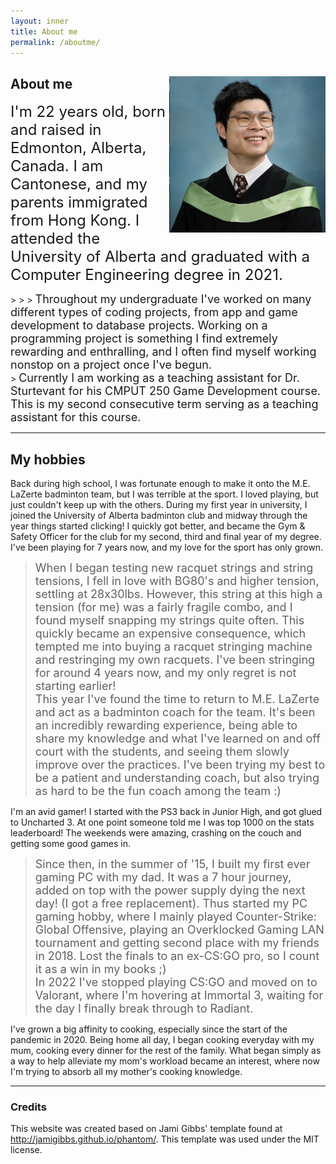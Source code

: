 ```yaml
---
layout: inner
title: About me
permalink: /aboutme/
---
```

<!-- Not sure why the text font is different -->

<!-- ![image test]( /img/logo.png ) -->

<div style="clear: both;">
  <div style="float: right; margin-right 1em;">
    <img src="/img/Graduation-Picture.jpg" alt="My graduation photo in 2021" width="250" height="250">
  </div>
  <div>
  <!-- h2 I think is header 2 -->
    <h2> About me </h2>
    <!-- Most likely p for paragraph -->
    <p> <font size="5"> I'm 22 years old, born and raised in Edmonton, Alberta, Canada. I am Cantonese, and my parents immigrated from Hong Kong. I attended the University of Alberta and graduated with a Computer Engineering degree in 2021. </font></p>
  </div>
</div>
>
>
> <font size="4"> Throughout my undergraduate I've worked on many different types of coding projects, from app and game development to database projects. Working on a programming project is something I find extremely rewarding and enthralling, and I often find myself working nonstop on a project once I've begun. </font><br>
> <font size="4"> Currently I am working as a teaching assistant for Dr. Sturtevant for his CMPUT 250 Game Development course. This is my second consecutive term serving as a teaching assistant for this course. </font>


---



## My hobbies

Back during high school, I was fortunate enough to make it onto the M.E. LaZerte badminton team, but I was terrible at the sport. I loved playing, but just couldn't keep up with the others. During my first year in university, I joined the University of Alberta badminton club and midway through the year things started clicking! I quickly got better, and became the Gym & Safety Officer for the club for my second, third and final year of my degree. I've been playing for 7 years now, and my love for the sport has only grown.

> <font size="4"> When I began testing new racquet strings and string tensions, I fell in love with BG80's and higher tension, settling at 28x30lbs. However, this string at this high a tension (for me) was a fairly fragile combo, and I found myself snapping my strings quite often. This quickly became an expensive consequence, which tempted me into buying a racquet stringing machine and restringing my own racquets. I've been stringing for around 4 years now, and my only regret is not starting earlier! </font><br>
> <font size="4"> This year I've found the time to return to M.E. LaZerte and act as a badminton coach for the team. It's been an incredibly rewarding experience, being able to share my knowledge and what I've learned on and off court with the students, and seeing them slowly improve over the practices. I've been trying my best to be a patient and understanding coach, but also trying as hard to be the fun coach among the team :) </font>


I'm an avid gamer! I started with the PS3 back in Junior High, and got glued to Uncharted 3. At one point someone told me I was top 1000 on the stats leaderboard! The weekends were amazing, crashing on the couch and getting some good games in. 

> <font size="4"> Since then, in the summer of '15, I built my first ever gaming PC with my dad. It was a 7 hour journey, added on top with the power supply dying the next day! (I got a free replacement). Thus started my PC gaming hobby, where I mainly played Counter-Strike: Global Offensive, playing an Overklocked Gaming LAN tournament and getting second place with my friends in 2018. Lost the finals to an ex-CS:GO pro, so I count it as a win in my books ;) </font><br>
> <font size="4"> In 2022 I've stopped playing CS:GO and moved on to Valorant, where I'm hovering at Immortal 3, waiting for the day I finally break through to Radiant. </font>


I've grown a big affinity to cooking, especially since the start of the pandemic in 2020. Being home all day, I began cooking everyday with my mum, cooking every dinner for the rest of the family. What began simply as a way to help alleviate my mom's workload became an interest, where now I'm trying to absorb all my mother's cooking knowledge.

---

### Credits

This website was created based on Jami Gibbs' template found at http://jamigibbs.github.io/phantom/. This template was used under the MIT license.